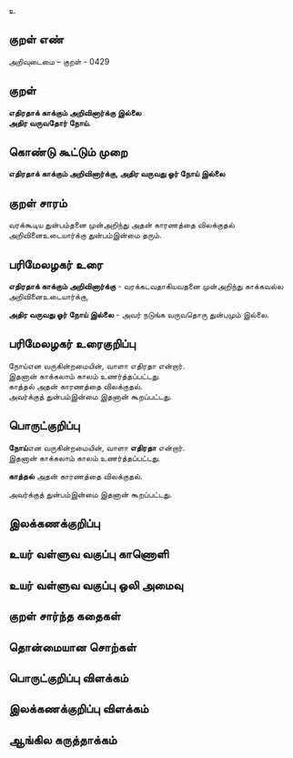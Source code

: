 உ

## குறள் எண் 

அறிவுடைமை – குறள் - 0429  

## குறள் 

**எதிரதாக் காக்கும் அறிவினார்க்கு இல்லை  
அதிர வருவதோர் நோய்.**

## கொண்டு கூட்டும் முறை

**எதிரதாக் காக்கும் அறிவினார்க்கு, அதிர வருவது ஓர் நோய் இல்லை**

## குறள் சாரம் 

வரக்கூடிய துன்பம்தனை முன்அறிந்து அதன் காரணத்தை விலக்குதல் அறிவினைஉடையார்க்கு  துன்பம்இன்மை தரும்.  

## பரிமேலழகர் உரை

**எதிரதாக் காக்கும் அறிவினார்க்கு** - வரக்கடவதாகியவதனை முன்அறிந்து காக்கவல்ல அறிவினைஉடையார்க்கு,  

**அதிர வருவது ஓர் நோய் இல்லை** - அவர் நடுங்க வருவதொரு துன்பமும் இல்லை. 

## பரிமேலழகர் உரைகுறிப்பு   

நோய்என வருகின்றமையின், வாளா எதிரதா என்றார்.  
இதனான் காக்கலாம் காலம் உணர்த்தப்பட்டது.  
காத்தல் அதன் காரணத்தை விலக்குதல்.  
அவர்க்குத் துன்பம்இன்மை இதனான் கூறப்பட்டது.    

## பொருட்குறிப்பு 

**நோய்**என வருகின்றமையின், வாளா **எதிரதா** என்றார்.  
இதனான் காக்கலாம் காலம் உணர்த்தப்பட்டது.  

**காத்தல்** அதன் காரணத்தை விலக்குதல்.  

அவர்க்குத் துன்பம்இன்மை இதனான் கூறப்பட்டது.     

## இலக்கணக்குறிப்பு  


## உயர் வள்ளுவ வகுப்பு காணொளி


## உயர் வள்ளுவ வகுப்பு ஒலி அமைவு 

 
## குறள் சார்ந்த கதைகள் 


## தொன்மையான சொற்கள்


## பொருட்குறிப்பு விளக்கம்


## இலக்கணக்குறிப்பு விளக்கம்


## ஆங்கில கருத்தாக்கம் 


